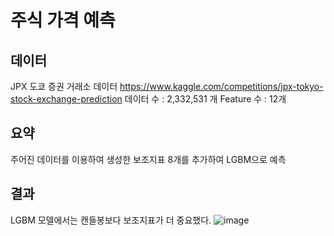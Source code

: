 # 주식 가격 예측

## 데이터
JPX 도쿄 증권 거래소 데이터
https://www.kaggle.com/competitions/jpx-tokyo-stock-exchange-prediction
데이터 수 : 2,332,531 개
Feature 수 : 12개

## 요약
주어진 데이터를 이용하여 생성한 보조지표 8개를 추가하여 LGBM으로 예측

## 결과
LGBM 모델에서는 캔들봉보다 보조지표가 더 중요했다.
![image](https://user-images.githubusercontent.com/27802354/197688261-bba4f2b4-6040-4a10-8f97-de72a07dcc81.png)
